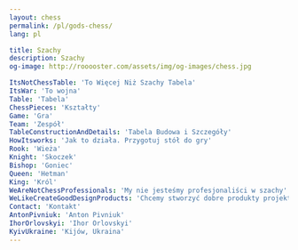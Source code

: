 ```yaml
---
layout: chess
permalink: /pl/gods-chess/
lang: pl

title: Szachy
description: Szachy
og-image: http://rooooster.com/assets/img/og-images/chess.jpg

ItsNotChessTable: 'To Więcej Niż Szachy Tabela'
ItsWar: 'To wojna'
Table: 'Tabela'
ChessPieces: 'Kształty'
Game: 'Gra'
Team: 'Zespół'
TableConstructionAndDetails: 'Tabela Budowa i Szczegóły'
HowItsworks: 'Jak to działa. Przygotuj stół do gry'
Rook: 'Wieża'
Knight: 'Skoczek'
Bishop: 'Goniec'
Queen: 'Hetman'
King: 'Król'
WeAreNotChessProfessionals: 'My nie jesteśmy profesjonaliści w szachy'
WeLikeCreateGoodDesignProducts: 'Chcemy stworzyć dobre produkty projektowych'
Contact: 'Kontakt'
AntonPivniuk: 'Anton Pivniuk'
IhorOrlovskyi: 'Ihor Orlovskyi'
KyivUkraine: 'Kijów, Ukraina'
---
```

